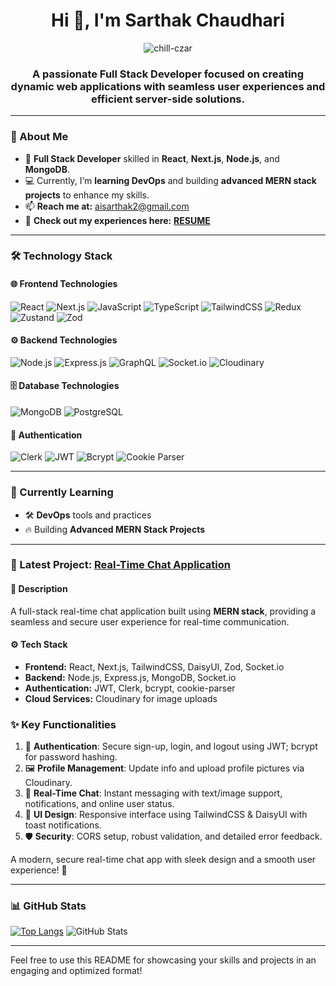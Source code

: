 <h1 align="center">Hi 👋, I'm Sarthak Chaudhari</h1>

<p align="center">
  <img src="https://komarev.com/ghpvc/?username=chill-czar&label=Profile%20Views&color=0e75b6&style=flat" alt="chill-czar" />
</p>

<h3 align="center">A passionate Full Stack Developer focused on creating dynamic web applications with seamless user experiences and efficient server-side solutions.</h3>

---

### 🌟 About Me
- 🚀 **Full Stack Developer** skilled in **React**, **Next.js**, **Node.js**, and **MongoDB**.
- 💻 Currently, I’m **learning DevOps** and building **advanced MERN stack projects** to enhance my skills.
- 📫 **Reach me at:** aisarthak2@gmail.com  
- 📄 **Check out my experiences here:** [**RESUME**](https://docs.google.com/document/d/1b13eRe799Kx1FjV_m4-RIS_v8ub9XXutojPEx_zHFHg/edit?usp=sharing)

---

### 🛠️ Technology Stack

#### 🌐 Frontend Technologies
![React](https://img.shields.io/badge/-React-61DAFB?logo=react&logoColor=white&style=flat) ![Next.js](https://img.shields.io/badge/-Next.js-000000?logo=next.js&logoColor=white&style=flat) ![JavaScript](https://img.shields.io/badge/-JavaScript-F7DF1E?logo=javascript&logoColor=black&style=flat) ![TypeScript](https://img.shields.io/badge/-TypeScript-3178C6?logo=typescript&logoColor=white&style=flat) ![TailwindCSS](https://img.shields.io/badge/-TailwindCSS-38B2AC?logo=tailwind-css&logoColor=white&style=flat) ![Redux](https://img.shields.io/badge/-Redux-764ABC?logo=redux&logoColor=white&style=flat) ![Zustand](https://img.shields.io/badge/-Zustand-000000?style=flat) ![Zod](https://img.shields.io/badge/-Zod-20C997?style=flat)

#### ⚙️ Backend Technologies
![Node.js](https://img.shields.io/badge/-Node.js-339933?logo=node.js&logoColor=white&style=flat) ![Express.js](https://img.shields.io/badge/-Express.js-000000?logo=express&logoColor=white&style=flat) ![GraphQL](https://img.shields.io/badge/-GraphQL-E10098?logo=graphql&logoColor=white&style=flat) ![Socket.io](https://img.shields.io/badge/-Socket.io-010101?logo=socket.io&logoColor=white&style=flat) ![Cloudinary](https://img.shields.io/badge/-Cloudinary-3448C5?logo=cloudinary&logoColor=white&style=flat)

#### 🗄️ Database Technologies
![MongoDB](https://img.shields.io/badge/-MongoDB-47A248?logo=mongodb&logoColor=white&style=flat) ![PostgreSQL](https://img.shields.io/badge/-PostgreSQL-336791?logo=postgresql&logoColor=white&style=flat)

#### 🔐 Authentication
 ![Clerk](https://img.shields.io/badge/-Clerk-F6832E?style=flat) ![JWT](https://img.shields.io/badge/-JWT-000000?style=flat) ![Bcrypt](https://img.shields.io/badge/-Bcrypt-4D4D4D?style=flat) ![Cookie Parser](https://img.shields.io/badge/-Cookie_Parser-3E8B7F?style=flat)

---

### 🌱 Currently Learning
- 🛠️ **DevOps** tools and practices  
- 🔥 Building **Advanced MERN Stack Projects**  

---

### 📘 Latest Project: [Real-Time Chat Application](https://github.com/chill-czar/real-time-chat-app)
#### 🌟 **Description**
A full-stack real-time chat application built using **MERN stack**, providing a seamless and secure user experience for real-time communication.

#### ⚙️ **Tech Stack**
- **Frontend:** React, Next.js, TailwindCSS, DaisyUI, Zod, Socket.io  
- **Backend:** Node.js, Express.js, MongoDB, Socket.io  
- **Authentication:** JWT, Clerk, bcrypt, cookie-parser  
- **Cloud Services:** Cloudinary for image uploads  
### ✨ **Key Functionalities**  
1. 🔐 **Authentication**: Secure sign-up, login, and logout using JWT; bcrypt for password hashing.  
2. 🖼️ **Profile Management**: Update info and upload profile pictures via Cloudinary.  
3. 💬 **Real-Time Chat**: Instant messaging with text/image support, notifications, and online user status.  
4. 🎨 **UI Design**: Responsive interface using TailwindCSS & DaisyUI with toast notifications.  
5. 🛡️ **Security**: CORS setup, robust validation, and detailed error feedback.  

A modern, secure real-time chat app with sleek design and a smooth user experience! 🚀

---

### 📊 GitHub Stats
[![Top Langs](https://github-readme-stats.vercel.app/api/top-langs/?username=chill-czar&layout=compact&theme=dark)](https://github.com/anuraghazra/github-readme-stats) ![GitHub Stats](https://github-readme-stats.vercel.app/api?username=chill-czar&show_icons=true&theme=radical)

---

Feel free to use this README for showcasing your skills and projects in an engaging and optimized format!
